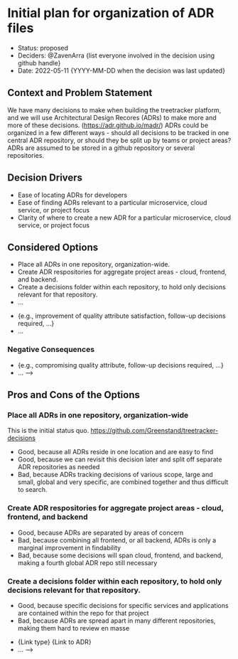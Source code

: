 # Initial plan for organization of ADR files

* Status: proposed 
* Deciders: @ZavenArra {list everyone involved in the decision using github handle} <!-- optional -->
* Date: 2022-05-11 {YYYY-MM-DD when the decision was last updated} <!-- optional -->


## Context and Problem Statement

We have many decisions to make when building the treetracker platform, and we will use Architectural Design Recores (ADRs) to make more and more of these decisions. (https://adr.github.io/madr/)  ADRs could be organized in a few different ways - should all decisions to be tracked in one central ADR repository, or should they be split up by teams or project areas?  ADRs are assumed to be stored in a github repository or several repositories.

## Decision Drivers <!-- optional -->

* Ease of locating ADRs for developers
* Ease of finding ADRs relevant to a particular microservice, cloud service, or project focus
* Clarity of where to create a new ADR for a particular microservice, cloud service, or project focus

## Considered Options

* Place all ADRs in one repository, organization-wide.
* Create ADR respositories for aggregate project areas - cloud, frontend, and backend.
* Create a decisions folder within each repository, to hold only decisions relevant for that repository.
* … <!-- numbers of options can vary -->

<!--
## Decision Outcome

Chosen option: "{option 1}", because {justification. e.g., only option, which meets k.o. criterion decision driver | which resolves force {force} | … | comes out best (see below)}.

### Positive Consequences <!-- optional -->

* {e.g., improvement of quality attribute satisfaction, follow-up decisions required, …}
* …

### Negative Consequences <!-- optional -->

* {e.g., compromising quality attribute, follow-up decisions required, …}
* …
-->

## Pros and Cons of the Options

### Place all ADRs in one repository, organization-wide

This is the initial status quo.  https://github.com/Greenstand/treetracker-decisions

* Good, because all ADRs reside in one location and are easy to find
* Good, because we can revisit this decision later and split off separate ADR repositories as needed
* Bad, because ADRs tracking decisions of various scope, large and small, global and very specific, are combined together and thus difficult to search.

### Create ADR respositories for aggregate project areas - cloud, frontend, and backend

* Good, because ADRs are separated by areas of concern
* Bad, because combining all frontend, or all backend, ADRs is only a marginal improvement in findability
* Bad, because some decisions will span cloud, frontend, and backend, making a fourth global ADR repo still necessary

### Create a decisions folder within each repository, to hold only decisions relevant for that repository.

* Good, because specific decisions for specific services and applications are contained within the repo for that project
* Bad, because ADRs are spread apart in many different repositories, making them hard to review en masse

<!--
## Links <!-- optional -->

* {Link type} {Link to ADR} <!-- example: Refined by [ADR-0005](0005-example.md) -->
* … <!-- numbers of links can vary -->
-->
